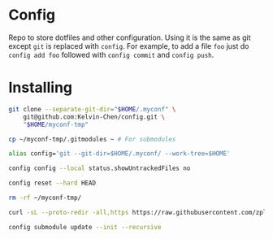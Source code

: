 # Config
Repo to store dotfiles and other configuration. Using it is the same as git
except `git` is replaced with `config`.  For example, to add a file `foo` just
do `config add foo` followed with `config commit` and `config push`.

# Installing
```sh
git clone --separate-git-dir="$HOME/.myconf" \
    git@github.com:Kelvin-Chen/config.git \
    "$HOME/myconf-tmp"

cp ~/myconf-tmp/.gitmodules ~ # For submodules

alias config='git --git-dir=$HOME/.myconf/ --work-tree=$HOME'

config config --local status.showUntrackedFiles no

config reset --hard HEAD

rm -rf ~/myconf-tmp/

curl -sL --proto-redir -all,https https://raw.githubusercontent.com/zplug/installer/master/installer.zsh | zsh

config submodule update --init --recursive
```
